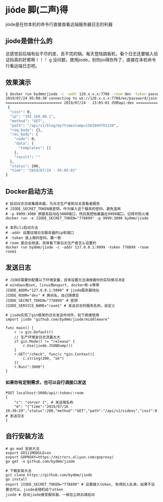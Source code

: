 # jióde 脚(二声)得

jióde是在你本机的命令行直接查看远端服务器日志的利器

## jiode是做什么的

总感觉前后端有扯不尽的皮，丢不完的锅。每天登陆跳板机，看个日志还要输入验证码真的好累啊！！！
g
没问题，使用jiode，别你jio得你传了，直接在本机命令行看远端日志吧。

## 效果演示
```bash
$ docker run bydmm/jiode -c -addr 120.x.x.x:7788 -room dev -token password
2019/07/24 05:08:30 connecting to ws://120.x.x.x:7788/ws/password/join
========================== 2019/07/24 - 13:05:01 内网api-dev ==========================
 {
  "cost": 0,
  "ip": "192.168.80.1",
  "method": "GET",
  "path": "/api/v1/blog/my?timestamp=1563944701220",
  "req_body": {},
  "res_body": {
    "code": 0,
    "data": {
      "templates": []
    },
    "result": ""
  },
  "status": 200,
  "time": "2019/07/24 - 05:05:01"
}
```

## Docker启动方法

```shell
# 启动日志总收集服务器，为日志生产者和日志查看者服务
# JIODE_SECRET_TOKEN是密钥，作为接入这个服务的密码，避免滥用
# -p 9999:3000 原服务启动在3000端口，然后我把他暴露在9999端口，记得开防火墙
docker run -e JIODE_SECRET_TOKEN="778899" -p 9999:3000 bydmm/jiode
```

```shell
# 本机cli启动方法
# -addr 设置远端日志服务器的ip和端口
# -token 是上面的密码，要一致
# room 是日志频道，具体看下面日志生产者怎么设置的
docker run bydmm/jiode -c -addr 127.0.0.1:9999 -token 778899 -room room1
```

## 发送日志

```shell
# JIODE需要你配置以下环境变量，具体设置方法请根据你的实际情况决定
# windows用set, linux用export, docker用-e等等
JIODE_ADDR="127.0.0.1:5000" # jiode服务器地址
JIODE_ROOM="dev" # 房间名，自己随便定
JIODE_SECRET_TOKEN="778899" # 密钥
JIODE_SERVICE_NAME="room1" # 发送日志的服务名称，自定义
```

```golang
# jiode实现了gin框架的日志发送中间件，如下直接使用
import jiode "github.com/bydmm/jiode/middleware"

func main() {
    r := gin.Default()
	// 生产环境发日志流量太大
	if gin.Mode() != "release" {
		r.Use(jiode.JSONDump())
	}
	r.GET("/check", func(c *gin.Context){
		c.string(200, "ok")
	})
    r.Run(":3000")
}
```

#### 如果你有定制需求，也可以自行调接口发送

```
POST localhost:5000/api/:token/:room
{
	"c": "server 1", # 发送端名称
	"m": "{"time":"2019/07/16 - 20:30:29","status":200,"method":"GET","path":"/api/v1/videos","cost":0,"ip":"::1"}" # 发送日志
}
```

## 自行安装方法

```shell
# go mod 安装大法
export GO111MODULE=on
export GOPROXY=https://mirrors.aliyun.com/goproxy/
go get -u github.com/bydmm/jiode
```

```shell
# 下载安装大法
git clone https://github.com/bydmm/jiode
go install
export JIODE_SECRET_TOKEN="778899" # 设置接入token, 免得别人乱来。如果不设置也可以，jiode会随机给个otken
jiode # 启动jiode接受服务器，一般在公网云端启动
```




